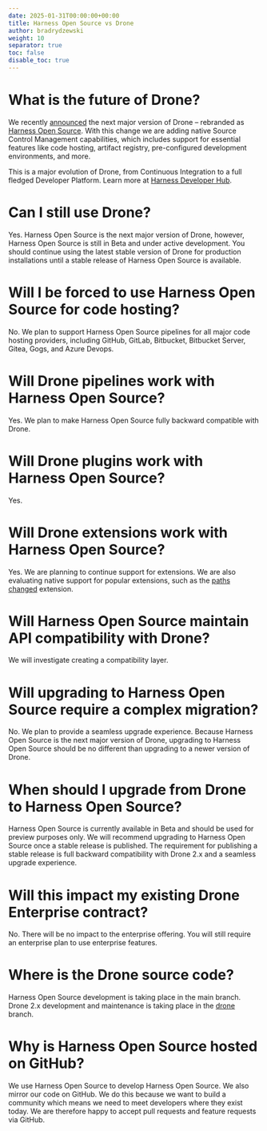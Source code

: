 ```yaml
---
date: 2025-01-31T00:00:00+00:00
title: Harness Open Source vs Drone
author: bradrydzewski
weight: 10
separator: true
toc: false
disable_toc: true
---
```




# What is the future of Drone?
We recently [announced](https://www.harness.io/blog/introducing-harness-open-source) the next major version of Drone – rebranded as [Harness Open Source](https://developer.harness.io/docs/open-source/). With this change we are adding native Source Control Management capabilities, which includes support for essential features like code hosting, artifact registry, pre-configured development environments, and more.

This is a major evolution of Drone, from Continuous Integration to a full fledged Developer Platform. Learn more at [Harness Developer Hub](https://developer.harness.io/docs/open-source/).

# Can I still use Drone?
Yes. Harness Open Source is the next major version of Drone, however, Harness Open Source is still in Beta and under active development. You should continue using the latest stable version of Drone for production installations until a stable release of Harness Open Source is available.

# Will I be forced to use Harness Open Source for code hosting?
No. We plan to support Harness Open Source pipelines for all major code hosting providers, including GitHub, GitLab, Bitbucket, Bitbucket Server, Gitea, Gogs, and Azure Devops.

# Will Drone pipelines work with Harness Open Source?
Yes. We plan to make Harness Open Source fully backward compatible with Drone.

# Will Drone plugins work with Harness Open Source?
Yes.

# Will Drone extensions work with Harness Open Source?
Yes. We are planning to continue support for extensions. We are also evaluating native support for popular extensions, such as the [paths changed](https://github.com/meltwater/drone-convert-pathschanged) extension.

# Will Harness Open Source maintain API compatibility with Drone?
We will investigate creating a compatibility layer.

# Will upgrading to Harness Open Source require a complex migration?
No. We plan to provide a seamless upgrade experience. Because Harness Open Source is the next major version of Drone, upgrading to Harness Open Source should be no different than upgrading to a newer version of Drone.

# When should I upgrade from Drone to Harness Open Source?
Harness Open Source is currently available in Beta and should be used for preview purposes only. We will recommend upgrading to Harness Open Source once a stable release is published. The requirement for publishing a stable release is full backward compatibility with Drone 2.x and a seamless upgrade experience.

# Will this impact my existing Drone Enterprise contract?
No. There will be no impact to the enterprise offering. You will still require an enterprise plan to use enterprise features.

# Where is the Drone source code?
Harness Open Source development is taking place in the main branch. Drone 2.x development and maintenance is taking place in the [drone](https://github.com/harness/harness/tree/drone) branch.

# Why is Harness Open Source hosted on GitHub?
We use Harness Open Source to develop Harness Open Source. We also mirror our code on GitHub. We do this because we want to build a community which means we need to meet developers where they exist today. We are therefore happy to accept pull requests and feature requests via GitHub.
